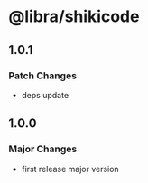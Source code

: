 # @libra/shikicode

## 1.0.1

### Patch Changes

- deps update

## 1.0.0

### Major Changes

- first release major version
